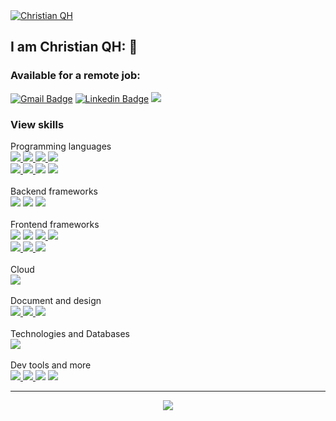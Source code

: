 <a href="https://ibb.co/892VVdF">
  <img src="https://i.ibb.co/dD6yyLn/1672853953112.jpg" alt="Christian QH" border="0">
</a>

## I am Christian QH: 👋  
### Available for a remote job:
[![Gmail Badge](https://img.shields.io/badge/christian.quispeh@gmail.com-c14438?style=flat&logo=Gmail&logoColor=white&link=mailto:christian.quispeh@gmail.com)](mailto:christian.quispeh@gmail.com)
[![Linkedin Badge](https://img.shields.io/badge/-Christian%20QH-0072b1?style=flat&logo=Linkedin&logoColor=white&link=https://linkedin.com/in/oxicode/)](https://linkedin.com/in/oxicode/)
<img src='https://visitor-badge.glitch.me/badge?page_id=oxicode.oxicode' />
<br>
### View skills

Programming languages
<br>
<a href="https://nodejs.org/">
  <img src="https://skillicons.dev/icons?i=nodejs" />
</a> 
<a href="https://www.gnu.org/software/bash/">
  <img src="https://skillicons.dev/icons?i=bash" />
</a> 
<a href="https://javascript.com">
  <img src="https://skillicons.dev/icons?i=js" />
</a> 
<img src="https://skillicons.dev/icons?i=php" />
<br>
<a href="https://www.python.org/">
  <img src="https://skillicons.dev/icons?i=python" />
</a>
<a href="https://www.typescriptlang.org/">
  <img src="https://skillicons.dev/icons?i=typescript" />
</a>
<img src="https://skillicons.dev/icons?i=deno" />
<a href="https://github.com/syuilo/aiscript">
  <img src="https://skillicons.dev/icons?i=aiscript" />
</a>
<br>
<br>
Backend frameworks
<br>
<img src="https://skillicons.dev/icons?i=laravel" /> 
<img src="https://skillicons.dev/icons?i=nuxtjs" /> 
<img src="https://skillicons.dev/icons?i=expressjs,django" />
<br>
<br>
Frontend frameworks
<br>
<img src="https://skillicons.dev/icons?i=tailwind" />
<img src="https://skillicons.dev/icons?i=react" />
<a href="https://nextjs.org/">
  <img src="https://skillicons.dev/icons?i=nextjs" />
</a>
<a href="https://getbootstrap.com/">
  <img src="https://skillicons.dev/icons?i=bootstrap" />
</a> 
<br>
<a href="https://remix.run/">
  <img src="https://skillicons.dev/icons?i=remix" />
</a>
<a href="https://pugjs.org/">
  <img src="https://skillicons.dev/icons?i=pug" />
</a> 
<a href="https://jquery.com/">
  <img src="https://skillicons.dev/icons?i=jquery" />
</a>
<br>
<br>
Cloud
<br>
<img src="https://skillicons.dev/icons?i=aws,azure,heroku,firebase" />
<br>
<br>
Document and design
<br>
<a href="https://www.figma.com/">
  <img src="https://skillicons.dev/icons?i=figma" />
</a>
<a href="https://daringfireball.net/projects/markdown/">
  <img src="https://skillicons.dev/icons?i=markdown" />
</a>
<a href="https://www.w3.org/Graphics/SVG/">
  <img src="https://skillicons.dev/icons?i=svg" />
</a>
<br>
<br>
Technologies and Databases
<br>
<img src="https://skillicons.dev/icons?i=docker,mongodb,sqlite,postgresql,mysql,prisma,redis&perline=4" /> 
<br>
<br>
Dev tools and more 
<br>
<a href="https://git-scm.com/">
  <img src="https://skillicons.dev/icons?i=git" />
</a> 
<a href="https://code.visualstudio.com/">
  <img src="https://skillicons.dev/icons?i=vscode" />
</a> 
<img src="https://skillicons.dev/icons?i=cloudflare" /> 
<img src="https://skillicons.dev/icons?i=linux" />
<hr>                                                                                      
<p align="center">
  <img src="https://github-readme-stats.vercel.app/api?username=oxicode&show_icons=true&theme=swift&count_private=true">
</p>
